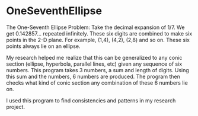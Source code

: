 # OneSeventhEllipse
The One-Seventh Ellipse Problem: Take the decimal expansion of 1/7. We get 0.142857... repeated infinitely. These six digits are combined to make six points in the 2-D plane. For example, (1,4), (4,2), (2,8) and so on. These six points always lie on an ellipse.

My research helped me realize that this can be generalized to any conic section (ellipse, hyperbola, parallel lines, etc) given any sequence of six numbers. This program takes 3 numbers, a sum and length of digits. Using this sum and the numbers, 6 numbers are produced. The program then checks what kind of conic section any combination of these 6 numbers lie on.

I used this program to find consistencies and patterns in my research project. 
